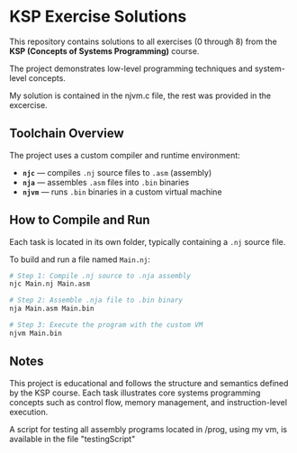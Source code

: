 # KSP Exercise Solutions

This repository contains solutions to all exercises (0 through 8) from the **KSP (Concepts of Systems Programming)** course.

The project demonstrates low-level programming techniques and system-level concepts.

My solution is contained in the njvm.c file, the rest was provided in the excercise.
## Toolchain Overview

The project uses a custom compiler and runtime environment:

- **`njc`** — compiles `.nj` source files to `.asm` (assembly)
- **`nja`** — assembles `.asm` files into `.bin` binaries
- **`njvm`** — runs `.bin` binaries in a custom virtual machine

## How to Compile and Run

Each task is located in its own folder, typically containing a `.nj` source file.

To build and run a file named `Main.nj`:

```bash
# Step 1: Compile .nj source to .nja assembly
njc Main.nj Main.asm

# Step 2: Assemble .nja file to .bin binary
nja Main.asm Main.bin

# Step 3: Execute the program with the custom VM
njvm Main.bin
```
## Notes
This project is educational and follows the structure and semantics defined by the KSP course. Each task illustrates core systems programming concepts such as control flow, memory management, and instruction-level execution.

A script for testing all assembly programs located in /prog, using my vm, is available in the file "testingScript"
